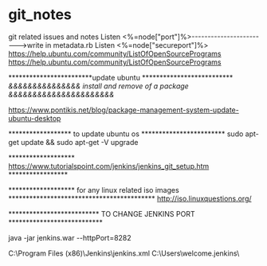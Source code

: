 # git_notes
git related issues and notes
Listen <%=node["port"]%>------------------------>write in metadata.rb
Listen <%=node["secureport"]%>
https://help.ubuntu.com/community/ListOfOpenSourcePrograms
https://help.ubuntu.com/community/ListOfOpenSourcePrograms

************************update ubuntu **************************
*&&&&&&&&&&&&&&&  install and remove of a package   &&&&&&&&&&&&&&&&&&&&&&*

https://www.pontikis.net/blog/package-management-system-update-ubuntu-desktop 



****************** to update ubuntu os  ************************
sudo apt-get update && sudo apt-get -V upgrade


******************* https://www.tutorialspoint.com/jenkins/jenkins_git_setup.htm *****************

******************* for any linux related iso images ******************************************
http://iso.linuxquestions.org/


************************** TO CHANGE JENKINS PORT ***************************

java -jar jenkins.war --httpPort=8282

C:\Program Files (x86)\Jenkins\jenkins.xml
C:\Users\welcome\.jenkins\

